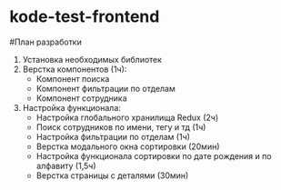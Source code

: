 # kode-test-frontend


#План разработки

1) Установка необходимых библиотек
2) Верстка компонентов (1ч): 
   * Компонент поиска
   * Компонент фильтрации по отделам
   * Компонент сотрудника
3) Настройка функционала:
   * Настройка глобального хранилища Redux (2ч)
   * Поиск сотрудников по имени, тегу и тд (1ч)
   * Настройка фильтрации по отделам (1ч)
   * Верстка модального окна сортировки (20мин)
   * Настройка функционала сортировки по дате рождения и по алфавиту (1,5ч)
   * Верстка страницы с деталями (30мин)


